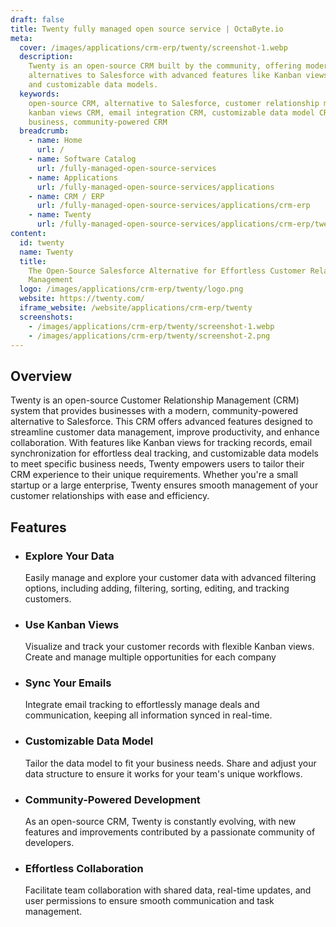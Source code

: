 ```yaml
---
draft: false
title: Twenty fully managed open source service | OctaByte.io
meta:
  cover: /images/applications/crm-erp/twenty/screenshot-1.webp
  description:
    Twenty is an open-source CRM built by the community, offering modern
    alternatives to Salesforce with advanced features like Kanban views, email sync,
    and customizable data models.
  keywords:
    open-source CRM, alternative to Salesforce, customer relationship management,
    kanban views CRM, email integration CRM, customizable data model CRM, CRM for
    business, community-powered CRM
  breadcrumb:
    - name: Home
      url: /
    - name: Software Catalog
      url: /fully-managed-open-source-services
    - name: Applications
      url: /fully-managed-open-source-services/applications
    - name: CRM / ERP
      url: /fully-managed-open-source-services/applications/crm-erp
    - name: Twenty
      url: /fully-managed-open-source-services/applications/crm-erp/twenty
content:
  id: twenty
  name: Twenty
  title:
    The Open-Source Salesforce Alternative for Effortless Customer Relationship
    Management
  logo: /images/applications/crm-erp/twenty/logo.png
  website: https://twenty.com/
  iframe_website: /website/applications/crm-erp/twenty
  screenshots:
    - /images/applications/crm-erp/twenty/screenshot-1.webp
    - /images/applications/crm-erp/twenty/screenshot-2.png
---
```


## Overview

Twenty is an open-source Customer Relationship Management (CRM) system that provides businesses with a modern, community-powered alternative to Salesforce. This CRM offers advanced features designed to streamline customer data management, improve productivity, and enhance collaboration. With features like Kanban views for tracking records, email synchronization for effortless deal tracking, and customizable data models to meet specific business needs, Twenty empowers users to tailor their CRM experience to their unique requirements. Whether you're a small startup or a large enterprise, Twenty ensures smooth management of your customer relationships with ease and efficiency.

## Features

- ### Explore Your Data

  Easily manage and explore your customer data with advanced filtering options, including adding, filtering, sorting, editing, and tracking customers.

- ### Use Kanban Views

  Visualize and track your customer records with flexible Kanban views. Create and manage multiple opportunities for each company

- ### Sync Your Emails

  Integrate email tracking to effortlessly manage deals and communication, keeping all information synced in real-time.

- ### Customizable Data Model

  Tailor the data model to fit your business needs. Share and adjust your data structure to ensure it works for your team's unique workflows.

- ### Community-Powered Development

  As an open-source CRM, Twenty is constantly evolving, with new features and improvements contributed by a passionate community of developers.

- ### Effortless Collaboration

  Facilitate team collaboration with shared data, real-time updates, and user permissions to ensure smooth communication and task management.
